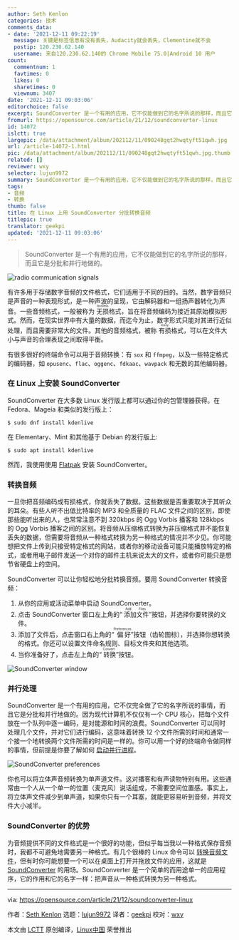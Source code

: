 ```yaml
---
author: Seth Kenlon
categories: 技术
comments_data:
- date: '2021-12-11 09:22:19'
  message: 关键是标签信息有没有丢失，Audacity就会丢失，Clementine就不会
  postip: 120.230.62.140
  username: 来自120.230.62.140的 Chrome Mobile 75.0|Android 10 用户
count:
  commentnum: 1
  favtimes: 0
  likes: 0
  sharetimes: 0
  viewnum: 3407
date: '2021-12-11 09:03:06'
editorchoice: false
excerpt: SoundConverter 是一个有用的应用，它不仅能做到它的名字所说的那样，而且它是分批和并行地做的。
fromurl: https://opensource.com/article/21/12/soundconverter-linux
id: 14072
islctt: true
largepic: /data/attachment/album/202112/11/090248gqt2hwqtyft51qwh.jpg
url: /article-14072-1.html
pic: /data/attachment/album/202112/11/090248gqt2hwqtyft51qwh.jpg.thumb.jpg
related: []
reviewer: wxy
selector: lujun9972
summary: SoundConverter 是一个有用的应用，它不仅能做到它的名字所说的那样，而且它是分批和并行地做的。
tags:
- 音频
- 转换
thumb: false
title: 在 Linux 上用 SoundConverter 分批转换音频
titlepic: true
translator: geekpi
updated: '2021-12-11 09:03:06'
---
```



> 
> SoundConverter 是一个有用的应用，它不仅能做到它的名字所说的那样，而且它是分批和并行地做的。
> 
> 
> 


![](/data/attachment/album/202112/11/090248gqt2hwqtyft51qwh.jpg "radio communication signals")


有许多用于存储数字音频的文件格式，它们适用于不同的目的。当然，数字音频只是声音的一种表现形式，是一种声波的呈现，它由解码器和一组扬声器转化为声音。一些音频格式，一般被称为 <ruby> 无损 <rt>  lossless </rt></ruby> 格式，旨在将音频编码为接近其原始模拟形式。然而，在现实世界中有大量的数据，而迄今为止，数字形式只能对其进行近似处理，而且需要非常大的文件。其他的音频格式，被称 <ruby> 有损 <rt>  lossy </rt></ruby> 格式，可以在文件大小与声音的合理表现之间取得平衡。


有很多很好的终端命令可以用于音频转换：有 `sox` 和 `ffmpeg`，以及一些特定格式的编码器，如 `opusenc`、`flac`、`oggenc`、`fdkaac`、`wavpack` 和无数的其他编码器。


### 在 Linux 上安装 SoundConverter


SoundConverter 在大多数 Linux 发行版上都可以通过你的包管理器获得。在 Fedora、Mageia 和类似的发行版上：



```
$ sudo dnf install kdenlive

```

在 Elementary、Mint 和其他基于 Debian 的发行版上:



```
$ sudo apt install kdenlive

```

然而，我使用使用 [Flatpak](https://opensource.com/article/21/11/install-flatpak-linux) 安装 SoundConverter。


### 转换音频


一旦你把音频编码成有损格式，你就丢失了数据。这些数据是否重要取决于其听众的耳朵。有些人听不出低比特率的 MP3 和全质量的 FLAC 文件之间的区别，即使那些能听出来的人，也常常注意不到 320kbps 的 Ogg Vorbis 播客和 128kbps 的 Ogg Vorbis 播客之间的区别。将音频从压缩格式转换为非压缩格式并不能恢复丢失的数据，但需要将音频从一种格式转换为另一种格式的情况并不少见。你可能想把文件上传到只接受特定格式的网站，或者你的移动设备可能只能播放特定的格式，或者用电子邮件发送一个对你的邮件主机来说太大的文件，或者你可能只是想节省硬盘上的空间。


SoundConverter 可以让你轻松地分批转换音频。要用 SoundConverter 转换音频：


1. 从你的应用或活动菜单中启动 SoundConverter。
2. 点击 SoundConverter 窗口左上角的“<ruby> 添加文件 <rt>  Add Files </rt></ruby>”按钮，并选择你要转换的文件。
3. 添加了文件后，点击窗口右上角的“<ruby> 偏好 <rt>  Preferences </rt></ruby>”按钮（齿轮图标），并选择你想转换的格式。你还可以设置文件命名规则、目标文件夹和其他选项。
4. 当你准备好了，点击左上角的“<ruby> 转换 <rt>  Convert </rt></ruby>”按钮。


![SoundConverter window](/data/attachment/album/202112/11/090308hodhy4ekkhornhgl.jpg "SoundConverter window")


### 并行处理


SoundConverter 是一个有用的应用，它不仅完全做了它的名字所说的事情，而且它是分批和并行地做的。因为现代计算机不仅仅有一个 CPU 核心，把每个文件放在一个队列中逐一编码，是对能源和时间的浪费。SoundConverter 可以同时处理几个文件，并对它们进行编码，这意味着转换 12 个文件所需的时间和通常一个接一个地转换两个文件所需的时间是一样的。你可以用一个好的终端命令做同样的事情，但前提是你要了解如何 [启动并行进程](https://opensource.com/article/18/5/gnu-parallel)。


![SoundConverter preferences](/data/attachment/album/202112/11/090308sytt0b1mjm1s9109.jpg "SoundConverter preferences")


你也可以将立体声音频转换为单声道文件。这对播客和有声读物特别有用。这些通常由一个人从一个单一的位置（麦克风）说话组成，不需要空间位置感。事实上，将立体声文件减少到单声道，如果你只有一个耳塞，就能更容易听到音频，并将文件大小减半。


### SoundConverter 的优势


为音频提供不同的文件格式是一个很好的功能，但似乎每当我以一种格式保存音频时，我都不可避免地需要另一种格式。有几个很棒的 Linux 命令可以 [转换音频文件](https://opensource.com/article/17/6/ffmpeg-convert-media-file-formats)，但有时你可能想要一个可以在桌面上打开并拖放文件的应用，这就是 [SoundConverter](https://soundconverter.org/) 的用场。SoundConverter 是一个简单的而用途单一的应用程序，它的作用和它的名字一样：把声音从一种格式转换为另一种格式。




---


via: <https://opensource.com/article/21/12/soundconverter-linux>


作者：[Seth Kenlon](https://opensource.com/users/seth) 选题：[lujun9972](https://github.com/lujun9972) 译者：[geekpi](https://github.com/geekpi) 校对：[wxy](https://github.com/wxy)


本文由 [LCTT](https://github.com/LCTT/TranslateProject) 原创编译，[Linux中国](https://linux.cn/) 荣誉推出